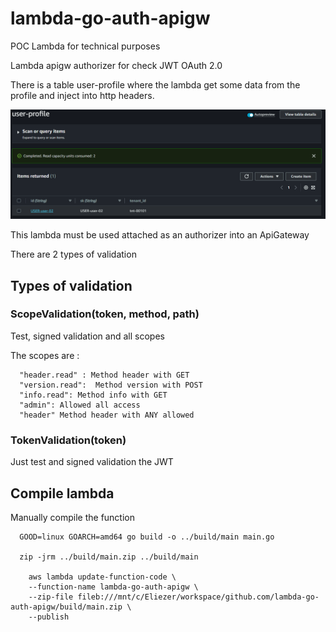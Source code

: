 # lambda-go-auth-apigw

POC Lambda for technical purposes

Lambda apigw authorizer for check JWT OAuth 2.0

There is a table user-profile where the lambda get some data from the profile and inject into http headers. 



![Alt text](image.png)

This lambda must be used attached as an authorizer into an ApiGateway

There are 2 types of validation

## Types of validation

### ScopeValidation(token, method, path)

Test, signed validation and all scopes

The scopes are :

      "header.read" : Method header with GET
      "version.read":  Method version with POST
      "info.read": Method info with GET
      "admin": Allowed all access
      "header" Method header with ANY allowed

### TokenValidation(token)

Just test and signed validation the JWT

## Compile lambda

   Manually compile the function

      GOOD=linux GOARCH=amd64 go build -o ../build/main main.go

      zip -jrm ../build/main.zip ../build/main

        aws lambda update-function-code \
        --function-name lambda-go-auth-apigw \
        --zip-file fileb:///mnt/c/Eliezer/workspace/github.com/lambda-go-auth-apigw/build/main.zip \
        --publish

